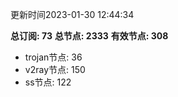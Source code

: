 更新时间2023-01-30 12:44:34

**总订阅: 73**
**总节点: 2333**
**有效节点: 308**
- trojan节点: 36
- v2ray节点: 150
- ss节点: 122

